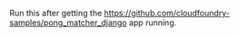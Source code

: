 
Run this after getting the https://github.com/cloudfoundry-samples/pong_matcher_django app running.